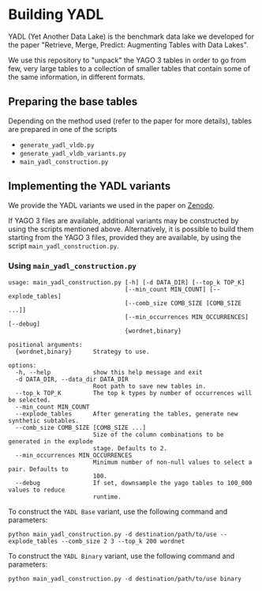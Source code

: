 # Building YADL

YADL (Yet Another Data Lake) is the benchmark data lake we developed for the paper "Retrieve, Merge, Predict: Augmenting Tables with Data Lakes".

We use this repository to "unpack" the YAGO 3 tables in order to go from few, very large tables to a collection of smaller
tables that contain some of the same information, in different formats.

## Preparing the base tables
Depending on the method used (refer to the paper for more details), tables are prepared in one of the scripts
- `generate_yadl_vldb.py`
- `generate_yadl_vldb_variants.py`
- `main_yadl_construction.py`

## Implementing the YADL variants
We provide the YADL variants we used in the paper on [Zenodo]().

If YAGO 3 files are available, additional variants may be constructed by using the scripts mentioned above.
Alternatively, it is possible to build them starting from the YAGO 3 files, provided they are available, by using the script
`main_yadl_construction.py`.

### Using `main_yadl_construction.py`
```
usage: main_yadl_construction.py [-h] [-d DATA_DIR] [--top_k TOP_K]
                                 [--min_count MIN_COUNT] [--explode_tables]
                                 [--comb_size COMB_SIZE [COMB_SIZE ...]]
                                 [--min_occurrences MIN_OCCURRENCES] [--debug]
                                 {wordnet,binary}

positional arguments:
  {wordnet,binary}      Strategy to use.

options:
  -h, --help            show this help message and exit
  -d DATA_DIR, --data_dir DATA_DIR
                        Root path to save new tables in.
  --top_k TOP_K         The top k types by number of occurrences will be selected.
  --min_count MIN_COUNT
  --explode_tables      After generating the tables, generate new synthetic subtables.
  --comb_size COMB_SIZE [COMB_SIZE ...]
                        Size of the column combinations to be generated in the explode
                        stage. Defaults to 2.
  --min_occurrences MIN_OCCURRENCES
                        Minimum number of non-null values to select a pair. Defaults to
                        100.
  --debug               If set, downsample the yago tables to 100_000 values to reduce
                        runtime.
```


To construct the `YADL Base` variant, use the following command and parameters:
```
python main_yadl_construction.py -d destination/path/to/use --explode_tables --comb_size 2 3 --top_k 200 wordnet
```

To construct the `YADL Binary` variant, use the following command and parameters:
```
python main_yadl_construction.py -d destination/path/to/use binary
```
